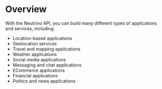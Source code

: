# Overview

With the Neutrino API, you can build many different types of applications and services, including:

- Location-based applications
- Geolocation services
- Travel and mapping applications
- Weather applications
- Social media applications
- Messaging and chat applications
- ECommerce applications
- Financial applications
- Politics and news applications
